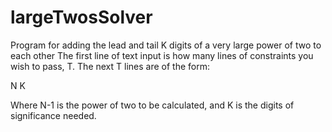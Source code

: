 largeTwosSolver
===============

Program for adding the lead and tail K digits of a very large power of two to each other
The first line of text input is how many lines of constraints you wish to pass, T.
The next T lines are of the form: 

N K

Where N-1 is the power of two to be calculated, and K is the digits of significance needed.